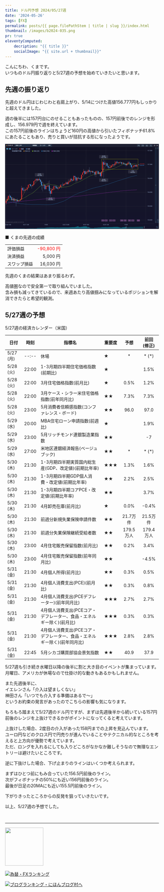 ```yaml
---
title: ドル円予想 2024/05/27週
date: '2024-05-26'
tags: [FX]
permalink: posts/{{ page.filePathStem | title | slug }}/index.html
thumbnail: /images/b2024-035.png
pr: true
eleventyComputed:
    decription: "{{ title }}"
    socialImage: "{{ site.url + thumbnail}}"
---
```


こんにちわ、くまです。<br/>
いつものドル円振り返りと5/27週の予想を始めていきたいと思います。

## 先週の振り返り

先週のドル円はじわじわと右肩上がり、5/14につけた高値156.777円もしっかりと超えてきました。

週の後半には157円台にのせることもあったものの、157円前後でのレンジを形成し、156.979円で週を終えています。<br/>
この157円前後のラインはちょうど160円の高値から引いたフィボナッチ61.8%にあたることもあり、売りと買いが拮抗する形になったようです。

![](/images/b2024-035-01.png)


■ くまの先週の成績

<table style="min-width:18rem">
<tr>
    <td>評価損益</td>
    <td style="text-align:right;color:red">-90,800 円</td>
</tr>
<tr><td>決済損益</td><td style="text-align:right">5,000 円</tr></tr>
<tr><td>スワップ損益</td><td style="text-align:right"> 16,030 円 </td></tr>
</table>

先週のくまの結果はあまり振るわず。<br/>

高値圏なので安全第一で取り組んでいました。<br/>
含み損も減ってきているので、来週あたり高値掴みになっているポジションを解消できたらと希望的観測。

## 5/27週の予想

5/27週の経済カレンダー（米国）

<div class="post__financial-calendar">

| 日付 | 時刻 | 指標名 | 重要度 | 予想 | 前回 <br/>(修正) |
|---|---|---|---|:---:|:---:|
| 5/27 (月) | --:-- | 休場 | ★ | * | * (*) |
| 5/28 (火) | 22:00 | 1-3月期四半期住宅価格指数(前期比) | ★ |  | 1.5% |
| 5/28 (火) | 22:00 | 3月住宅価格指数(前月比) | ★ | 0.5% | 1.2% |
| 5/28 (火) | 22:00 | 3月ケース・シラー米住宅価格指数(前年同月比) | ★★ | 7.3% | 7.3% |
| 5/28 (火) | 23:00 | 5月消費者信頼感指数(コンファレンス・ボード) | ★★ | 96.0 | 97.0 |
| 5/29 (水) | 20:00 | MBA住宅ローン申請指数(前週比) | ★ |  | 1.9% |
| 5/29 (水) | 23:00 | 5月リッチモンド連銀製造業指数 | ★★ |  | -7 |
| 5/29 (水) | 27:00 | 米地区連銀経済報告(ベージュブック) | ★★ | * | * (*) |
| 5/30 (木) | 21:30 | 1-3月期四半期実質国内総生産(GDP、改定値)(前期比年率) | ★★★ | 1.3% | 1.6% |
| 5/30 (木) | 21:30 | 1-3月期四半期GDP個人消費・改定値(前期比年率) | ★★ | 2.2% | 2.5% |
| 5/30 (木) | 21:30 | 1-3月期四半期コアPCE・改定値(前期比年率) | ★★ |  | 3.7% |
| 5/30 (木) | 21:30 | 4月卸売在庫(前月比) | ★ | 0.0% | -0.4% |
| 5/30 (木) | 21:30 | 前週分新規失業保険申請件数 | ★★ | 21.7万件 | 21.5万件 |
| 5/30 (木) | 21:30 | 前週分失業保険継続受給者数 | ★★ | 179.5万人 | 179.4万人 |
| 5/30 (木) | 23:00 | 4月住宅販売保留指数(前月比) | ★★ | 0.2% | 3.4% |
| 5/30 (木) | 23:00 | 4月住宅販売保留指数(前年同月比) | ★★ |  | -4.5% |
| 5/31 (金) | 21:30 | 4月個人所得(前月比) | ★★ | 0.3% | 0.5% |
| 5/31 (金) | 21:30 | 4月個人消費支出(PCE)(前月比) | ★★ | 0.3% | 0.8% |
| 5/31 (金) | 21:30 | 4月個人消費支出(PCEデフレーター)(前年同月比) | ★★★ | 2.7% | 2.7% |
| 5/31 (金) | 21:30 | 4月個人消費支出(PCEコア・デフレーター、食品・エネルギー除く)(前月比) | ★★★ | 0.3% | 0.3% |
| 5/31 (金) | 21:30 | 4月個人消費支出(PCEコア・デフレーター、食品・エネルギー除く)(前年同月比) | ★★★ | 2.8% | 2.8% |
| 5/31 (金) | 22:45 | 5月シカゴ購買部協会景気指数 | ★★ | 40.9 | 37.9 |
</div>

5/27週も引き続き水曜日以降の後半に割と大き目のイベントが集まっています。<br/>
月曜日、アメリカが休場なので仕掛け的な動きもあるかもしれません。

また先週後半に、<br/>
イエレンさん「介入は望ましくない」<br/>
神田さん「いつでも介入する準備はあるで～」<br/>
というお約束の発言があったのでこちらの影響も気になります。

もろもろ踏まえて5/27週のドル円ですが、まずは先週後半から続いている157円前後のレンジを上抜けできるかがポイントになってくると考えています。

上抜けした場合、2度目の介入があった158円までの上昇を見込んでいます。<br/>
ユーロ円などのクロス円で円売りが進んでいることやテクニカル的なところを考えると上方向が優勢で考えています。<br/>
ただ、ロングを入れるにしても入りどころがなかなか難しそうなので無理なエントリーは避けたいところです。

逆に下抜けした場合、下げ止まりのラインはいくつか考えられます。

まずはひとつ前にもみ合っていた156.5円前後のライン。<br/>
次がフィボナッチの50%にも近い156円前後のライン。<br/>
最後が日足の20MAにも近い155.5円前後のライン。

下がりきったところからの反発を狙っていきたいです。

以上、5/27週の予想でした。

<br/>
<hr/>

<a href="https://px.a8.net/svt/ejp?a8mat=3YYPVE+94NAPE+1WP2+61C2P" rel="nofollow">
<img border="0" width="125" height="125" alt="" src="https://www23.a8.net/svt/bgt?aid=240125306552&wid=001&eno=01&mid=s00000008903001014000&mc=1"></a>
<img border="0" width="1" height="1" src="https://www13.a8.net/0.gif?a8mat=3YYPVE+94NAPE+1WP2+61C2P" alt="">



<a href="https://blog.with2.net/link/?id=2111205&cid=1532" title="為替・FXランキング"><img alt="為替・FXランキング" width="110" height="31" src="https://blog.with2.net/img/banner/c/banner_1/br_c_1532_1.gif"></a>

<a href="https://blogmura.com/ranking/in?p_cid=11188911" target="_blank"><img src="https://b.blogmura.com/88_31.gif" width="88" height="31" border="0" alt="ブログランキング・にほんブログ村へ" /></a>